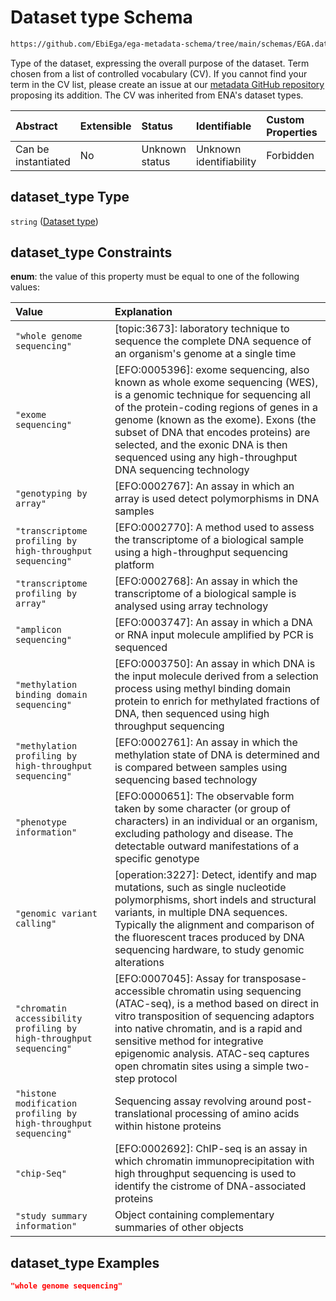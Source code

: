 # Dataset type Schema

```txt
https://github.com/EbiEga/ega-metadata-schema/tree/main/schemas/EGA.dataset.json#/properties/dataset_type
```

Type of the dataset, expressing the overall purpose of the dataset. Term chosen from a list of controlled vocabulary (CV). If you cannot find your term in the CV list, please create an issue at our [metadata GitHub repository](https://github.com/EbiEga/ega-metadata-schema/issues/new/choose) proposing its addition. The CV was inherited from ENA's dataset types.

| Abstract            | Extensible | Status         | Identifiable            | Custom Properties | Additional Properties | Access Restrictions | Defined In                                                                     |
| :------------------ | :--------- | :------------- | :---------------------- | :---------------- | :-------------------- | :------------------ | :----------------------------------------------------------------------------- |
| Can be instantiated | No         | Unknown status | Unknown identifiability | Forbidden         | Allowed               | none                | [EGA.dataset.json\*](../../../schemas/EGA.dataset.json "open original schema") |

## dataset\_type Type

`string` ([Dataset type](ega-13-properties-dataset-type.md))

## dataset\_type Constraints

**enum**: the value of this property must be equal to one of the following values:

| Value                                                               | Explanation                                                                                                                                                                                                                                                                                                                                             |
| :------------------------------------------------------------------ | :------------------------------------------------------------------------------------------------------------------------------------------------------------------------------------------------------------------------------------------------------------------------------------------------------------------------------------------------------ |
| `"whole genome sequencing"`                                         | \[topic:3673]: laboratory technique to sequence the complete DNA sequence of an organism's genome at a single time                                                                                                                                                                                                                                      |
| `"exome sequencing"`                                                | \[EFO:0005396]: exome sequencing, also known as whole exome sequencing (WES), is a genomic technique for sequencing all of the protein-coding regions of genes in a genome (known as the exome). Exons (the subset of DNA that encodes proteins) are selected, and the exonic DNA is then sequenced using any high-throughput DNA sequencing technology |
| `"genotyping by array"`                                             | \[EFO:0002767]: An assay in which an array is used detect polymorphisms in DNA samples                                                                                                                                                                                                                                                                  |
| `"transcriptome profiling by high-throughput sequencing"`           | \[EFO:0002770]: A method used to assess the transcriptome of a biological sample using a high-throughput sequencing platform                                                                                                                                                                                                                            |
| `"transcriptome profiling by array"`                                | \[EFO:0002768]: An assay in which the transcriptome of a biological sample is analysed using array technology                                                                                                                                                                                                                                           |
| `"amplicon sequencing"`                                             | \[EFO:0003747]: An assay in which a DNA or RNA input molecule amplified by PCR is sequenced                                                                                                                                                                                                                                                             |
| `"methylation binding domain sequencing"`                           | \[EFO:0003750]: An assay in which DNA is the input molecule derived from a selection process using methyl binding domain protein to enrich for methylated fractions of DNA, then sequenced using high throughput sequencing                                                                                                                             |
| `"methylation profiling by high-throughput sequencing"`             | \[EFO:0002761]: An assay in which the methylation state of DNA is determined and is compared between samples using sequencing based technology                                                                                                                                                                                                          |
| `"phenotype information"`                                           | \[EFO:0000651]: The observable form taken by some character (or group of characters) in an individual or an organism, excluding pathology and disease. The detectable outward manifestations of a specific genotype                                                                                                                                     |
| `"genomic variant calling"`                                         | \[operation:3227]: Detect, identify and map mutations, such as single nucleotide polymorphisms, short indels and structural variants, in multiple DNA sequences. Typically the alignment and comparison of the fluorescent traces produced by DNA sequencing hardware, to study genomic alterations                                                     |
| `"chromatin accessibility profiling by high-throughput sequencing"` | \[EFO:0007045]: Assay for transposase-accessible chromatin using sequencing (ATAC-seq), is a method based on direct in vitro transposition of sequencing adaptors into native chromatin, and is a rapid and sensitive method for integrative epigenomic analysis. ATAC-seq captures open chromatin sites using a simple two-step protocol               |
| `"histone modification profiling by high-throughput sequencing"`    | Sequencing assay revolving around post-translational processing of amino acids within histone proteins                                                                                                                                                                                                                                                  |
| `"chip-Seq"`                                                        | \[EFO:0002692]: ChIP-seq is an assay in which chromatin immunoprecipitation with high throughput sequencing is used to identify the cistrome of DNA-associated proteins                                                                                                                                                                                 |
| `"study summary information"`                                       | Object containing complementary summaries of other objects                                                                                                                                                                                                                                                                                              |

## dataset\_type Examples

```json
"whole genome sequencing"
```
